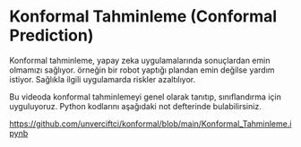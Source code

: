 # Konformal Tahminleme (Conformal Prediction)

Konformal tahminleme, yapay zeka uygulamalarında sonuçlardan emin olmamızı sağlıyor. örneğin bir robot yaptığı plandan emin değilse yardım istiyor. Sağlıkla ilgili uygulamarda riskler azaltılıyor.

 Bu videoda konformal tahminlemeyi genel olarak tanıtıp, sınıflandırma için uyguluyoruz. Python kodlarını aşağıdaki not defterinde bulabilirsiniz.

https://github.com/unverciftci/konformal/blob/main/Konformal_Tahminleme.ipynb
